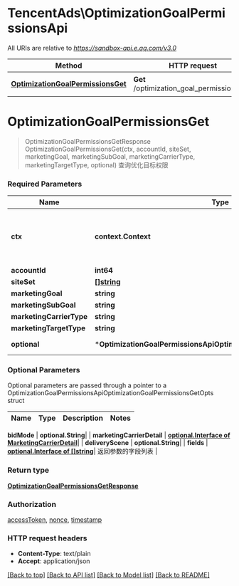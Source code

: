 # TencentAds\OptimizationGoalPermissionsApi

All URIs are relative to *https://sandbox-api.e.qq.com/v3.0*

Method | HTTP request | Description
------------- | ------------- | -------------
[**OptimizationGoalPermissionsGet**](OptimizationGoalPermissionsApi.md#OptimizationGoalPermissionsGet) | **Get** /optimization_goal_permissions/get | 查询优化目标权限


# **OptimizationGoalPermissionsGet**
> OptimizationGoalPermissionsGetResponse OptimizationGoalPermissionsGet(ctx, accountId, siteSet, marketingGoal, marketingSubGoal, marketingCarrierType, marketingTargetType, optional)
查询优化目标权限

### Required Parameters

Name | Type | Description  | Notes
------------- | ------------- | ------------- | -------------
 **ctx** | **context.Context** | context for authentication, logging, cancellation, deadlines, tracing, etc.
  **accountId** | **int64**|  | 
  **siteSet** | [**[]string**](string.md)|  | 
  **marketingGoal** | **string**|  | 
  **marketingSubGoal** | **string**|  | 
  **marketingCarrierType** | **string**|  | 
  **marketingTargetType** | **string**|  | 
 **optional** | ***OptimizationGoalPermissionsApiOptimizationGoalPermissionsGetOpts** | optional parameters | nil if no parameters

### Optional Parameters
Optional parameters are passed through a pointer to a OptimizationGoalPermissionsApiOptimizationGoalPermissionsGetOpts struct

Name | Type | Description  | Notes
------------- | ------------- | ------------- | -------------






 **bidMode** | **optional.String**|  | 
 **marketingCarrierDetail** | [**optional.Interface of MarketingCarrierDetail**](MarketingCarrierDetail.md)|  | 
 **deliveryScene** | **optional.String**|  | 
 **fields** | [**optional.Interface of []string**](string.md)| 返回参数的字段列表 | 

### Return type

[**OptimizationGoalPermissionsGetResponse**](OptimizationGoalPermissionsGetResponse.md)

### Authorization

[accessToken](../README.md#accessToken), [nonce](../README.md#nonce), [timestamp](../README.md#timestamp)

### HTTP request headers

 - **Content-Type**: text/plain
 - **Accept**: application/json

[[Back to top]](#) [[Back to API list]](../README.md#documentation-for-api-endpoints) [[Back to Model list]](../README.md#documentation-for-models) [[Back to README]](../README.md)

